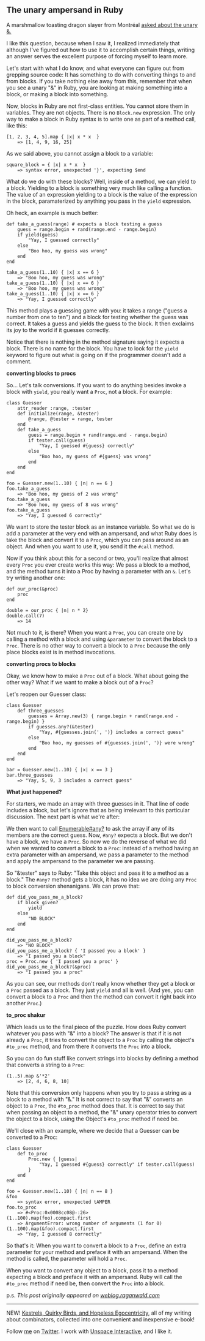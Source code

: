 The unary ampersand in Ruby
---

A marshmallow toasting dragon slayer from Montr&eacute;al [asked about the unary &.](http://lovehateubuntu.blogspot.com/2008/06/some-neat-things-in-ruby.html "Ubuntu: A Love/Hate Relationship: Some Neat Things in Ruby")

I like this question, because when I saw it, I realized immediately that although I've figured out how to use it to accomplish certain things, writing an answer serves the excellent purpose of forcing myself to learn more.

Let's start with what I do know, and what everyone can figure out from grepping source code: It has something to do with converting things to and from blocks. If you take nothing else away from this, remember that when you see a unary "&" in Ruby, you are looking at making something into a block, or making a block into something.

Now, blocks in Ruby are not first-class entities. You cannot store them in variables. They are not objects. There is no `Block.new` expression. The only way to make a block in Ruby syntax is to write one as part of a method call, like this:


	[1, 2, 3, 4, 5].map { |x| x * x  }
	    => [1, 4, 9, 16, 25]

As we said above, you cannot assign a block to a variable:


	square_block = { |x| x * x  }
	    => syntax error, unexpected '}', expecting $end

What do we do with these blocks? Well, inside of a method, we can yield to a block. Yielding to a block is something very much like calling a function. The value of an expression yielding to a block is the value of the expression in the block, paramaterized by anything you pass in the `yield` expression.

Oh heck, an example is much better:


	def take_a_guess(range) # expects a block testing a guess
	    guess = range.begin + rand(range.end - range.begin)
	    if yield(guess)
	        "Yay, I guessed correctly"
	    else
	        "Boo hoo, my guess was wrong"
	    end
	end

	take_a_guess(1..10) { |x| x == 6 }
	    => "Boo hoo, my guess was wrong"
	take_a_guess(1..10) { |x| x == 6 }
	    => "Boo hoo, my guess was wrong"
	take_a_guess(1..10) { |x| x == 6 }
	    => "Yay, I guessed correctly"

This method plays a guessing game with you: it takes a range ("guess a number from one to ten") and a block for testing whether the guess was correct. It takes a guess and yields the guess to the block. It then exclaims its joy to the world if it guesses correctly.

Notice that there is nothing in the method signature saying it expects a block. There is no name for the block. You have to look for the `yield` keyword to figure out what is going on if the programmer doesn't add a comment.

**converting blocks to procs**

So... Let's talk conversions. If you want to do anything besides invoke a block with `yield`, you really want a `Proc`, not a block. For example:


	class Guesser
	    attr_reader :range, :tester
	    def initialize(range, &tester)
	        @range, @tester = range, tester
	    end
	    def take_a_guess
	        guess = range.begin + rand(range.end - range.begin)
	        if tester.call(guess)
	            "Yay, I guessed #{guess} correctly"
	        else
	            "Boo hoo, my guess of #{guess} was wrong"
	        end
	    end
	end

	foo = Guesser.new(1..10) { |n| n == 6 }
	foo.take_a_guess
	    => "Boo hoo, my guess of 2 was wrong"
	foo.take_a_guess
	    => "Boo hoo, my guess of 8 was wrong"
	foo.take_a_guess
	    => "Yay, I guessed 6 correctly"

We want to store the tester block as an instance variable. So what we do is add a parameter at the very end with an ampersand, and what Ruby does is take the block and convert it to a `Proc`, which you can pass around as an object. And when you want to use it, you send it the `#call` method.

Now if you think about this for a second or two, you'll realize that almost every `Proc` you ever create works this way: We pass a block to a method, and the method turns it into a Proc by having a parameter with an `&`. Let's try writing another one:


	def our_proc(&proc)
	    proc
	end

	double = our_proc { |n| n * 2}
	double.call(7)
	    => 14

Not much to it, is there? When you want a `Proc`, you can create one by calling a method with a block and using `&parameter` to convert the block to a `Proc`. There is no other way to convert a block to a `Proc` because the only place blocks exist is in method invocations.

**converting procs to blocks**

Okay, we know how to make a `Proc` out of a block. What about going the other way? What if we want to make a block out of a `Proc`?

Let's reopen our Guesser class:


	class Guesser
	    def three_guesses
	        guesses = Array.new(3) { range.begin + rand(range.end - range.begin) }
	        if guesses.any?(&tester)
	            "Yay, #{guesses.join(', ')} includes a correct guess"
	        else
	            "Boo hoo, my guesses of #{guesses.join(', ')} were wrong"
	        end
	    end
	end

	bar = Guesser.new(1..10) { |x| x == 3 }
	bar.three_guesses
	    => "Yay, 5, 9, 3 includes a correct guess"

**What just happened?**

For starters, we made an array with three guesses in it. That line of code includes a block, but let's ignore that as being irrelevant to this particular discussion. The next part is what we're after:

We then want to call [Enumerable#any?](http://www.ruby-doc.org/core/classes/Enumerable.html#M001153 "Module: Enumerable") to ask the array if any of its members are the correct guess. Now, `#any?` expects a block. But we don't have a block, we have a `Proc`. So now we do the reverse of what we did when we wanted to convert a block to a `Proc`: instead of a method having an extra parameter with an ampersand, we pass a parameter to the method and apply the ampersand to the parameter we are passing.

So "&tester" says to Ruby: "Take this object and pass it to a method as a block." The `#any?` method gets a block, it has no idea we are doing any `Proc` to block conversion shenanigans. We can prove that:


	def did_you_pass_me_a_block?
	    if block_given?
	        yield
	    else
	        "NO BLOCK"
	    end
	end

	did_you_pass_me_a_block?
	    => "NO BLOCK"
	did_you_pass_me_a_block? { 'I passed you a block' }
	    => "I passed you a block"
	proc = Proc.new { 'I passed you a proc' }
	did_you_pass_me_a_block?(&proc)
	    => "I passed you a proc"

As you can see, our methods don't really know whether they get a block or a `Proc` passed as a block. They just `yield` and all is well. (And yes, you can convert a block to a `Proc` and then the method can convert it right back into another `Proc`.)

**to\_proc shakur**

Which leads us to the final piece of the puzzle. How does Ruby convert whatever you pass with "&" into a block? The answer is that if it is not already a `Proc`, it tries to convert the object to a `Proc` by calling the object's `#to_proc` method, and from there it converts the `Proc` into a block.

So you can do fun stuff like convert strings into blocks by defining a method that converts a string to a `Proc`:


	(1..5).map &'*2'
	    => [2, 4, 6, 8, 10]

Note that this conversion only happens when you try to pass a string as a block to a method with "&." It is not correct to say that "&" converts an object to a `Proc`, the `#to_proc` method does that. It is correct to say that when passing an object to a method, the "&" unary operator tries to convert the object to a block, using the Object's `#to_proc` method if need be.

We'll close with an example, where we decide that a Guesser can be converted to a Proc:

	class Guesser
	    def to_proc
	        Proc.new { |guess|
	            "Yay, I guessed #{guess} correctly" if tester.call(guess)
	        }
	    end
	end

	foo = Guesser.new(1..10) { |n| n == 8 }
	&foo
	    => syntax error, unexpected tAMPER
	foo.to_proc
	    => #<Proc:0x0008cc08@-:26>
	(1..100).map(foo).compact.first
	    => ArgumentError: wrong number of arguments (1 for 0)
	(1..100).map(&foo).compact.first
	    => "Yay, I guessed 8 correctly"

So that's it: When you want to convert a block to a `Proc`, define an extra parameter for your method and preface it with an ampersand. When the method is called, the parameter will hold a `Proc`.

When you want to convert any object to a block, pass it to a method expecting a block and preface it with an ampersand. Ruby will call the `#to_proc` method if need be, then convert the `Proc` into a block.

p.s. *This post originally appeared on [weblog.raganwald.com](http://weblog.raganwald.com/2008/06/what-does-do-when-used-as-unary.html "The unary ampersand in Ruby")*

---

NEW! [Kestrels, Quirky Birds, and Hopeless Egocentricity](http://leanpub.com/combinators), all of my writing about combinators, collected into one convenient and inexpensive e-book!

Follow [me](http://reginald.braythwayt.com) on [Twitter](http://twitter.com/raganwald). I work with [Unspace Interactive](http://unspace.ca), and I like it.